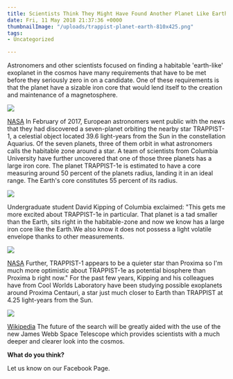 ```yaml
---
title: Scientists Think They Might Have Found Another Planet Like Earth
date: Fri, 11 May 2018 21:37:36 +0000
thumbnailImage: "/uploads/trappist-planet-earth-810x425.png"
tags:
- Uncategorized

---
```

Astronomers and other scientists focused on finding a habitable 'earth-like' exoplanet in the cosmos have many requirements that have to be met before they seriously zero in on a candidate. One of these requirements is that the planet have a sizable iron core that would lend itself to the creation and maintenance of a magnetosphere. 

![](http://newsattorneys.staging.wpengine.com/wp-content/uploads/2018/05/trappist-system-1024x576.jpg) 

[NASA](https://www.nasa.gov/sites/default/files/thumbnails/image/pia22093-16.jpg) In February of 2017, European astronomers went public with the news that they had discovered a seven-planet orbiting the nearby star TRAPPIST-1, a celestial object located 39.6 light-years from the Sun in the constellation Aquarius. Of the seven planets, three of them orbit in what astronomers calls the habitable zone around a star. A team of scientists from Columbia University have further uncovered that one of those three planets has a large iron core. The planet TRAPPIST-1e is estimated to have a core measuring around 50 percent of the planets radius, landing it in an ideal range. The Earth's core constitutes 55 percent of its radius. 

![](http://newsattorneys.staging.wpengine.com/wp-content/uploads/2018/05/TRAPPIST-1e_Artists_Impression-1024x1024.png) 

Undergraduate student David Kipping of Columbia exclaimed: "This gets me more excited about TRAPPIST-1e in particular. That planet is a tad smaller than the Earth, sits right in the habitable-zone and now we know has a large iron core like the Earth.We also know it does not possess a light volatile envelope thanks to other measurements. 

![](http://newsattorneys.staging.wpengine.com/wp-content/uploads/2018/05/trappist1-system-artist-1024x681.jpg) 

[NASA](https://en.wikipedia.org/wiki/TRAPPIST-1e) Further, TRAPPIST-1 appears to be a quieter star than Proxima so I'm much more optimistic about TRAPPIST-1e as potential biosphere than Proxima b right now." For the past few years, Kipping and his colleagues have from Cool Worlds Laboratory have been studying possible exoplanets around Proxima Centauri, a star just much closer to Earth than TRAPPIST at 4.25 light-years from the Sun. 

![](http://newsattorneys.staging.wpengine.com/wp-content/uploads/2018/05/james-webb-space-telescope-1024x680.jpg) 

[Wikipedia](https://en.wikipedia.org/wiki/James_Webb_Space_Telescope) The future of the search will be greatly aided with the use of the new James Webb Space Telescope which provides scientists with a much deeper and clearer look into the cosmos.

**What do you think?**

Let us know on our Facebook Page.